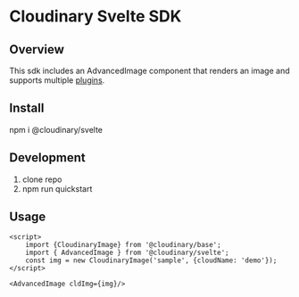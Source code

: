 # Cloudinary Svelte SDK

## Overview
This sdk includes an AdvancedImage component that renders an image and supports multiple [plugins](https://github.com/cloudinary/frontend-frameworks "Cloudinary frontend frameworks on Github").

## Install
npm i @cloudinary/svelte

## Development
1. clone repo
2. npm run quickstart

## Usage

```sveltehtml
<script>
    import {CloudinaryImage} from '@cloudinary/base';
    import { AdvancedImage } from '@cloudinary/svelte';
    const img = new CloudinaryImage('sample', {cloudName: 'demo'});
</script>

<AdvancedImage cldImg={img}/>
```
